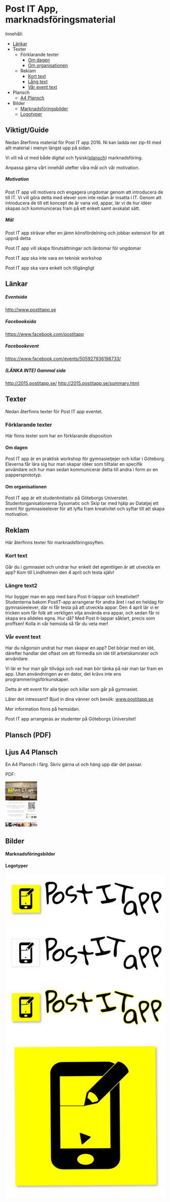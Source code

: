 # Post IT App, marknadsföringsmaterial

Innehåll:
- [Länkar](#links)
- Texter
  - Förklarande texter
    - [Om dagen](#text-aboutday)
    - [Om organisationen](#text-aboutorganisation)
  - Reklam
    - [Kort text](#text-shorttext)
    - [Lång text](#text-shorttext)
    - [Vår event text](#text-eventtext)    
- Plansch
  - [A4 Plansch](#plansch-a4)
- Bilder
  - [Marknadsföringsbilder](#pictures-advertisement)
  - [Logotyper](#pictures-logo)

## Viktigt/Guide
Nedan återfinns material för Post IT app 2016. Ni kan ladda ner zip-fil med allt material i menyn längst upp på sidan.

Vi vill nå ut med både digital och fysisk([plansch](#plansch-a4)) marknadsföring.

Anpassa gärna vårt innehåll utefter våra mål och vår motivation.

##### Motivation
Post IT app vill motivera och engagera ungdomar genom att introducera de till IT. Vi vill göra detta med elever som inte redan är insatta i IT. Genom att introducera de till ett koncept de är vana vid, appar, lär vi de hur idéer skapas och kommuniceras fram på ett enkelt samt avskalat sätt.


##### Mål
Post IT app strävar efter en jämn könsfördelning och jobbar extensivt för att uppnå detta

Post IT app vill skapa förutsättningar och lärdomar för ungdomar

Post IT app ska inte vara en teknisk workshop

Post IT app ska vara enkelt och tillgängligt

## <a name="links"></a>Länkar

##### Eventsida
http://www.postitapp.se
##### Facebooksida
https://www.facebook.com/postitapp
##### Facebookevent
https://www.facebook.com/events/505927936198733/

##### (LÄNKA INTE) Gammal sida
http://2015.postitapp.se/
http://2015.postitapp.se/summary.html


## Texter
Nedan återfinns texter för Post IT app eventet.

### Förklarande texter
Här finns texter som har en förklarande disposition

#### <a name="text-aboutday"></a>Om dagen

Post IT app är en praktisk workshop för gymnasietjejer och killar i Göteborg. Eleverna får lära sig hur man skapar idéer som tilltalar en specifik användare och hur man sedan kommunicerar detta till andra i form av en pappersprototyp.

#### <a name="text-aboutorganisation"></a>Om organisationen

Post IT app är ett studentinitiativ på Göteborgs Universitet.  Studentorganisationerna Sysomatic och Skip tar med hjälp av Datatjej ett event för gymnasieelever för att lyfta fram kreativitet och syftar till att skapa motivation.

##  Reklam
Här återfinns texter för marknadsföringssyften.

### <a name="text-shorttext"></a>Kort text

Går du i gymnasiet och undrar hur enkelt det egentligen är att utveckla en app?
Kom till Lindholmen den 4 april och testa själv!

### <a name="text-longertext"></a>Längre text2

Hur bygger man en app med bara Post it-lappar och kreativitet? Studenterna bakom PostIT-app arrangerar för andra året i rad en heldag för gymnasieelever, där ni får testa på att utveckla appar. Den 4 april lär vi er tricken som får folk att verkligen vilja använda era appar, och sedan får ni skapa era alldeles egna. Hur då? Med Post it-lappar såklart, precis som proffsen! Kolla in vår hemsida så får du veta mer!

### <a name="text-eventtext"></a>Vår event text
Har du någonsin undrat hur man skapar en app? Det börjar med en idé, därefter handlar det oftast om att förmedla sin idé till arbetskamrater och användare.

Vi lär er hur man går tillväga och vad man bör tänka på när man tar fram en app. Utan användningen av en dator, det krävs inte ens programmeringsförkunskaper.

Detta är ett event för alla tjejer och killar som går på gymnasiet.

Låter det intressant? Bjud in dina vänner och besök:
www.postitapp.se

Mer information finns på hemsidan.

Post IT app arrangeras av studenter på Göteborgs Universitet!

## Plansch (PDF)

## <a name="plansch-a4-portrait-light"></a>Ljus A4 Plansch
En A4 Plansch i färg. Skriv gärna ut och häng upp där det passar.

PDF:

[![thumbnail for plansch](https://raw.githubusercontent.com/PostITapp/material2016/master/thumbnails/planscha4.jpg)](https://raw.githubusercontent.com/PostITapp/material2016/master/images/plansch/planschA4.pdf)

## Bilder

#### <a name="pictures-advertisement"></a>Marknadsföringsbilder

#### <a name="pictures-logo"></a>Logotyper

![Wide logo color](https://raw.githubusercontent.com/PostITapp/material2016/master/images/logo/logowide1250x416.png)
![Wide logo black and white](https://raw.githubusercontent.com/PostITapp/material2016/master/images/logo/logowide1250x416bw.png)
![Wide logo yellow outline](https://raw.githubusercontent.com/PostITapp/material2016/master/images/logo/logowide1250x416yo.png)
![Square logo](https://raw.githubusercontent.com/PostITapp/material2016/master/images/logo/postitapp-trans-square.png)

